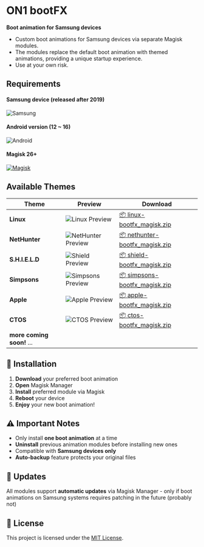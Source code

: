 # ON1 bootFX

**Boot animation for Samsung devices**

- Custom boot animations for Samsung devices via separate Magisk modules. 
- The modules replace the default boot animation with themed animations, providing a unique startup experience.
- Use at your own risk. 

## Requirements

#### **Samsung device** (released after 2019) 
![Samsung](https://img.shields.io/badge/Samsung-1428A0?style=for-the-badge&logo=samsung&logoColor=white)

#### **Android version** (12 ~ 16)
![Android](https://img.shields.io/badge/Android-3DDC84?style=for-the-badge&logo=android&logoColor=white) 

#### **Magisk 26+** 
[![Magisk](https://img.shields.io/badge/Magisk-00D4AA?style=for-the-badge&logo=magisk&logoColor=white)](https://github.com/topjohnwu/Magisk)


## Available Themes 

| Theme | Preview | Download |
|-------|---------|----------|
| **Linux** | ![Linux Preview](.examples/linux-bootfx.gif) | [📦 linux-bootfx_magisk.zip](dist/linux-bootfx_magisk.zip) |
| **NetHunter** | ![NetHunter Preview](.examples/nethunter-bootfx.gif) | [📦 nethunter-bootfx_magisk.zip](dist/nethunter-bootfx_magisk.zip) |
| **S.H.I.E.L.D** | ![Shield Preview](.examples/shield-bootfx.gif) | [📦 shield-bootfx_magisk.zip](dist/shield-bootfx_magisk.zip) |
| **Simpsons** | ![Simpsons Preview](.examples/simpsons-bootfx.gif) | [📦 simpsons-bootfx_magisk.zip](dist/simpsons-bootfx_magisk.zip) |
| **Apple** | ![Apple Preview](.examples/apple-bootfx.png) | [📦 apple-bootfx_magisk.zip](dist/apple-bootfx_magisk.zip) |
| **CTOS** | ![CTOS Preview](.examples/ctos-bootfx.png) | [📦 ctos-bootfx_magisk.zip](dist/ctos-bootfx_magisk.zip) |
| **more coming soon!** ...| | | |
## 🚀 Installation

1. **Download** your preferred boot animation
2. **Open** Magisk Manager
3. **Install** preferred module via Magisk
4. **Reboot** your device
5. **Enjoy** your new boot animation!

## ⚠️ Important Notes

- Only install **one boot animation** at a time
- **Uninstall** previous animation modules before installing new ones
- Compatible with **Samsung devices only**
- **Auto-backup** feature protects your original files

## 🔄 Updates

All modules support **automatic updates** via Magisk Manager - only if boot animations on Samsung systems requires patching in the future (probably not)

## 📜 License

This project is licensed under the [MIT License](LICENSE).

